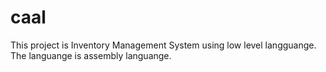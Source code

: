 # caal

This project is Inventory Management System using low level langguange.
The languange is assembly languange. 
